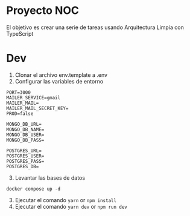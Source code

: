 # Proyecto NOC

El objetivo es crear una serie de tareas usando Arquitectura Limpia con TypeScript

# Dev

1. Clonar el archivo env.template a .env
2. Configurar las variables de entorno

```
PORT=3000
MAILER_SERVICE=gmail
MAILER_MAIL=
MAILER_MAIL_SECRET_KEY=
PROD=false

MONGO_DB_URL=
MONGO_DB_NAME=
MONGO_DB_USER=
MONGO_DB_PASS=

POSTGRES_URL=
POSTGRES_USER=
POSTGRES_PASS=
POSTGRES_DB=
```

3. Levantar las bases de datos

```
docker compose up -d
```

3. Ejecutar el comando `yarn` or `npm install`
4. Ejecutar el comando `yarn dev` or `npm run dev`
